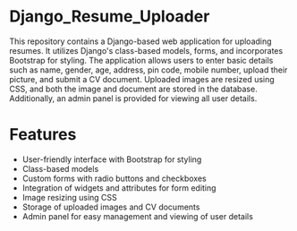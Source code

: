 # Django_Resume_Uploader
 This repository contains a Django-based web application for uploading resumes. It utilizes Django's class-based models, forms, and incorporates Bootstrap for styling.
 The application allows users to enter basic details such as name, gender, age, address, pin code, mobile number, upload their picture, and submit a CV document. Uploaded images are resized using CSS, and both the image and document are stored in the database. Additionally, an admin panel is provided for viewing all user details.

# Features
- User-friendly interface with Bootstrap for styling
- Class-based models
- Custom forms with radio buttons and checkboxes
- Integration of widgets and attributes for form editing
- Image resizing using CSS
- Storage of uploaded images and CV documents
- Admin panel for easy management and viewing of user details
